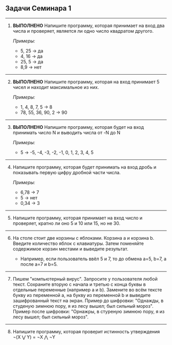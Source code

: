 ## Задачи Семинара 1
---
1. **ВЫПОЛНЕНО** Напишите программу, которая принимает на вход два числа и проверяет, является ли одно число квадратом другого.

    *Примеры:*

    * 5, 25 -> да
    * 4, 16 -> да
    * 25, 5 -> да
    * 8,9 -> нет
---    
2. **ВЫПОЛНЕНО** Напишите программу, которая на вход принимает 5 чисел и находит максимальное из них.

    *Примеры:*

    * 1, 4, 8, 7, 5 -> 8
    * 78, 55, 36, 90, 2 -> 90
---
3. **ВЫПОЛНЕНО** Напишите программу, которая будет на вход принимать число N и выводить числа от -N до N

    *Примеры:*

    * 5 -> -5, -4, -3, -2, -1, 0, 1, 2, 3, 4, 5
---
4. Напишите программу, которая будет принимать на вход дробь и показывать первую цифру дробной части числа.

    *Примеры:*

    * 6,78 -> 7
    * 5 -> нет
    * 0,34 -> 3
---
5. Напишите программу, которая принимает на вход число и проверяет, кратно ли оно 5 и 10 или 15, но не 30.
---
6. На столе стоит две корзины с яблоками. Корзина a и корзина b. Введите количество яблок с клавиатуры. Затем поменяйте содержимое корзин местами и выведите результат.

    * Например, если пользователь ввёл 5 и 7, то до обмена a=5, b=7, а после a=7 и b=5.
---
7. Пишем "компьютерный вирус". Запросите у пользователя любой текст. Сохраните вторую с начала и третью с конца буквы в отдельные переменные (например a и b). Замените во всём тексте букву из переменной a, на букву из переменной b и выведите зашифрованный текст на экран. Пример до шифровки: "Однажды, в студеную зимнюю пору, я из лесу вышел; был сильный мороз". Пример после шифровки: "Орнажры, в стуреную зимнюю пору, я из лесу вышел; был сильный мороз".
---
8. Напишите программу, которая проверит истинность утверждения ¬(X ⋁ Y) = ¬X ⋀ ¬Y